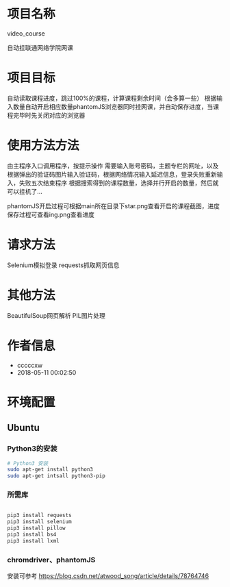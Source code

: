 # 项目名称
video_course
<p>
 自动挂联通网络学院网课

# 项目目标
 自动读取课程进度，跳过100%的课程，计算课程剩余时间（会多算一些）
 根据输入数量自动开启相应数量phantomJS浏览器同时挂网课，并自动保存进度，当课程完毕时先关闭对应的浏览器

<p>


# 使用方法方法
 由主程序入口调用程序，按提示操作
 需要输入账号密码，主题专栏的网址，以及根据弹出的验证码图片输入验证码，根据网络情况输入延迟信息，登录失败重新输入，失败五次结束程序
 根据搜索得到的课程数量，选择并行开启的数量，然后就可以挂机了...
 
 phantomJS开启过程可根据main所在目录下star.png查看开启的课程截图，进度保存过程可查看ing.png查看进度


# 请求方法

 Selenium模拟登录
 requests抓取网页信息
 

# 其他方法

 BeautifulSoup网页解析
 PIL图片处理

# 作者信息
- cccccxw
- 2018-05-11 00:02:50

# 环境配置
## Ubuntu
### Python3的安装
```sh
# Python3 安装
sudo apt-get install python3
sudo apt-get intsall python3-pip

```

### 所需库
```sh

pip3 install requests
pip3 install selenium
pip3 install pillow
pip3 install bs4
pip3 install lxml

```
### chromdriver、phantomJS
安装可参考
https://blog.csdn.net/atwood_song/article/details/78764746


